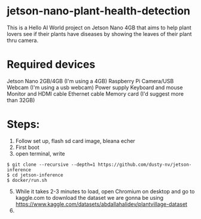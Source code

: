 # jetson-nano-plant-health-detection
This is a Hello AI World project on Jetson Nano 4GB that aims to help plant lovers see if their plants have diseases by showing the leaves of their plant thru camera. 

# Required devices
Jetson Nano 2GB/4GB (I'm using a 4GB)
Raspberry Pi Camera/USB Webcam (I'm using a usb webcam)
Power supply
Keyboard and mouse
Monitor and HDMI cable
Ethernet cable
Memory card (I'd suggest more than 32GB)

# Steps: 
1. Follow set up, flash sd card image, bleana echer
2. First boot
3. open terminal, write
```
$ git clone --recursive --depth=1 https://github.com/dusty-nv/jetson-inference
$ cd jetson-inference
$ docker/run.sh
```

5. While it takes 2-3 minutes to load, open Chromium on desktop and go to kaggle.com to download the dataset we are gonna be using https://www.kaggle.com/datasets/abdallahalidev/plantvillage-dataset
6. 
